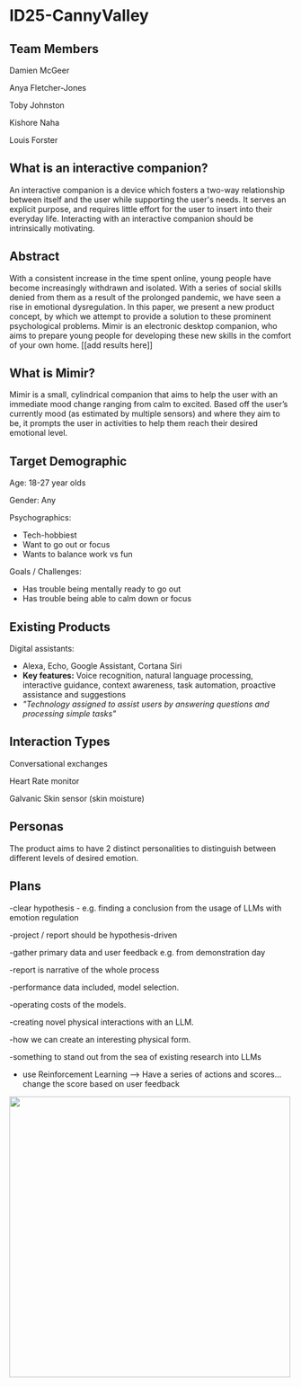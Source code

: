 # ID25-CannyValley

## Team Members
Damien McGeer 

Anya Fletcher-Jones

Toby Johnston

Kishore Naha

Louis Forster

## What is an interactive companion?
An interactive companion is a device which fosters a two-way relationship between itself and the user while supporting the user's needs. It serves an explicit purpose, and requires little effort for the user to insert into their everyday life. Interacting with an interactive companion should be intrinsically motivating. 


## Abstract
With a consistent increase in the time spent online, young people have become increasingly withdrawn and isolated. With a series of social skills denied from them as a result of the prolonged pandemic, we have seen a rise in emotional dysregulation. In this paper, we present a new product concept, by which we attempt to provide a solution to these prominent psychological problems. Mimir is an electronic desktop companion, who aims to prepare young people for developing these new skills in the comfort of your own home. [[add results here]]

## What is Mimir?
Mimir is a small, cylindrical companion that aims to help the user with an immediate mood change ranging from calm to excited. Based off the user’s currently mood (as estimated by multiple sensors) and where they aim to be, it prompts the user in activities to help them reach their desired emotional level. 

## Target Demographic 

Age: 18-27 year olds

Gender: Any

Psychographics: 
 - Tech-hobbiest 
 - Want to go out or focus
 - Wants to balance work vs fun

Goals / Challenges:
 - Has trouble being mentally ready to go out
 - Has trouble being able to calm down or focus

## Existing Products

Digital assistants:
 - Alexa, Echo, Google Assistant, Cortana Siri
 - **Key features:** Voice recognition, natural language processing, interactive guidance, context awareness, task automation, proactive assistance and suggestions
 - *"Technology assigned to assist users by answering questions and processing simple tasks"*

## Interaction Types

Conversational exchanges 

Heart Rate monitor

Galvanic Skin sensor (skin moisture)

## Personas

The product aims to have 2 distinct personalities to distinguish between different levels of desired emotion.



## Plans

-clear hypothesis - e.g. finding a conclusion from the usage of LLMs with emotion regulation

-project / report should be hypothesis-driven

-gather primary data and user feedback e.g. from demonstration day

-report is narrative of the whole process

-performance data included, model selection.

-operating costs of the models.


-creating novel physical interactions with an LLM.

-how we can create an interesting physical form.

-something to stand out from the sea of existing research into LLMs

- use Reinforcement Learning --> Have a series of actions and scores... change the score based on user feedback

<img src="https://github.com/user-attachments/assets/371d92a5-98d8-4110-9465-658113136576" width="500">

